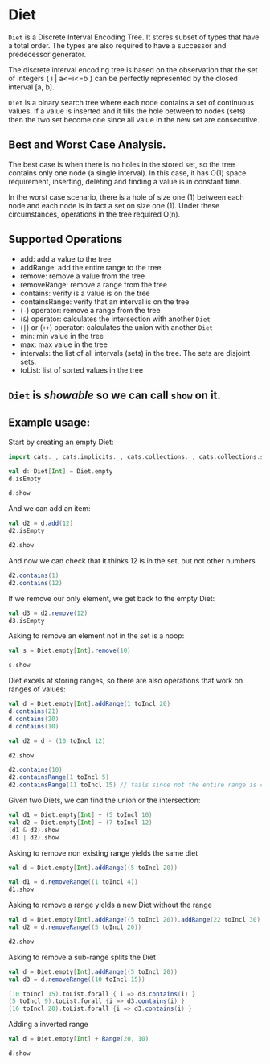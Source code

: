 # Diet

`Diet` is a Discrete Interval Encoding Tree. It stores subset of types
that have a total order. The types are also required to have a
successor and predecessor generator.

The discrete interval encoding tree is based on the observation that
the set of integers { i \| a<=i<=b } can be perfectly represented by
the closed interval \[a, b\].

`Diet` is a binary search tree where each node contains a set of
continuous values. If a value is inserted and it fills the hole
between to nodes (sets) then the two set become one since all value in
the new set are consecutive.

## Best and Worst Case Analysis.

The best case is when there is no holes in the stored set, so the tree
contains only one node (a single interval). In this case, it has O(1)
space requirement, inserting, deleting and finding a value is in
constant time.

In the worst case scenario, there is a hole of size one (1) between
each node and each node is in fact a set on size one (1). Under these
circumstances, operations in the tree required O(n).


## Supported Operations

- add:					add a value to the tree
- addRange:				add the entire range to the tree
- remove:				remove a value from the tree
- removeRange:          remove a range from the tree
- contains:				verify is a value is on the tree
- containsRange:		verify that an interval is on the tree
- (`-`) operator:		remove a range from the tree
-  (`&`) operator:	    calculates the intersection with another `Diet`
- (`|`) or (`++`) operator:	calculates the union with another `Diet`
- min:					min value in the tree
- max:					max value in the tree
- intervals:			the list of all intervals (sets) in the tree. The sets are disjoint sets.
- toList: 				list of sorted values in the tree

## `Diet` is *showable* so we can call `show` on it.

## Example usage:

Start by creating an empty Diet:

```scala mdoc
import cats._, cats.implicits._, cats.collections._, cats.collections.syntax.all._

val d: Diet[Int] = Diet.empty
d.isEmpty

d.show
```

And we can add an item:

```scala mdoc
val d2 = d.add(12)
d2.isEmpty

d2.show
```

And now we can check that it thinks 12 is in the set, but not other numbers

```scala mdoc
d2.contains(1)
d2.contains(12)
```

If we remove our only element, we get back to the empty Diet:

```scala mdoc
val d3 = d2.remove(12)
d3.isEmpty
```

Asking to remove an element not in the set is a noop:

```scala mdoc
val s = Diet.empty[Int].remove(10)

s.show
```

Diet excels at storing ranges, so there are also operations that work on ranges of values:

```scala mdoc:nest
val d = Diet.empty[Int].addRange(1 toIncl 20)
d.contains(21)
d.contains(20)
d.contains(10)

val d2 = d - (10 toIncl 12)

d2.show

d2.contains(10)
d2.containsRange(1 toIncl 5)
d2.containsRange(11 toIncl 15) // fails since not the entire range is contained
```

Given two Diets, we can find the union or the intersection:

```scala mdoc:nest
val d1 = Diet.empty[Int] + (5 toIncl 10)
val d2 = Diet.empty[Int] + (7 toIncl 12)
(d1 & d2).show
(d1 | d2).show
```
Asking to remove non existing range yields the same diet

```scala mdoc:nest
val d = Diet.empty[Int].addRange((5 toIncl 20))

val d1 = d.removeRange((1 toIncl 4))
d1.show
```

Asking to remove a range yields a new Diet without the range

```scala mdoc:nest
val d = Diet.empty[Int].addRange((5 toIncl 20)).addRange(22 toIncl 30)
val d2 = d.removeRange((5 toIncl 20))

d2.show
```

Asking to remove a sub-range splits the Diet

```scala mdoc:nest
val d = Diet.empty[Int].addRange((5 toIncl 20))
val d3 = d.removeRange((10 toIncl 15))

(10 toIncl 15).toList.forall { i => d3.contains(i) }
(5 toIncl 9).toList.forall {i => d3.contains(i) }
(16 toIncl 20).toList.forall {i => d3.contains(i) }
```

Adding a inverted range

```scala mdoc:nest
val d = Diet.empty[Int] + Range(20, 10)

d.show
```
